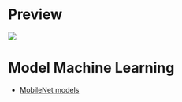 # Preview

![](https://github.com/ddiffa/TensorFlowLite-FlowerClassification/blob/master/preview/1.gif)

# Model Machine Learning
- [MobileNet models](https://github.com/ddiffa/Machine_Learning/blob/master/FlowerClassificationTensorFlow/flowers.ipynb)

